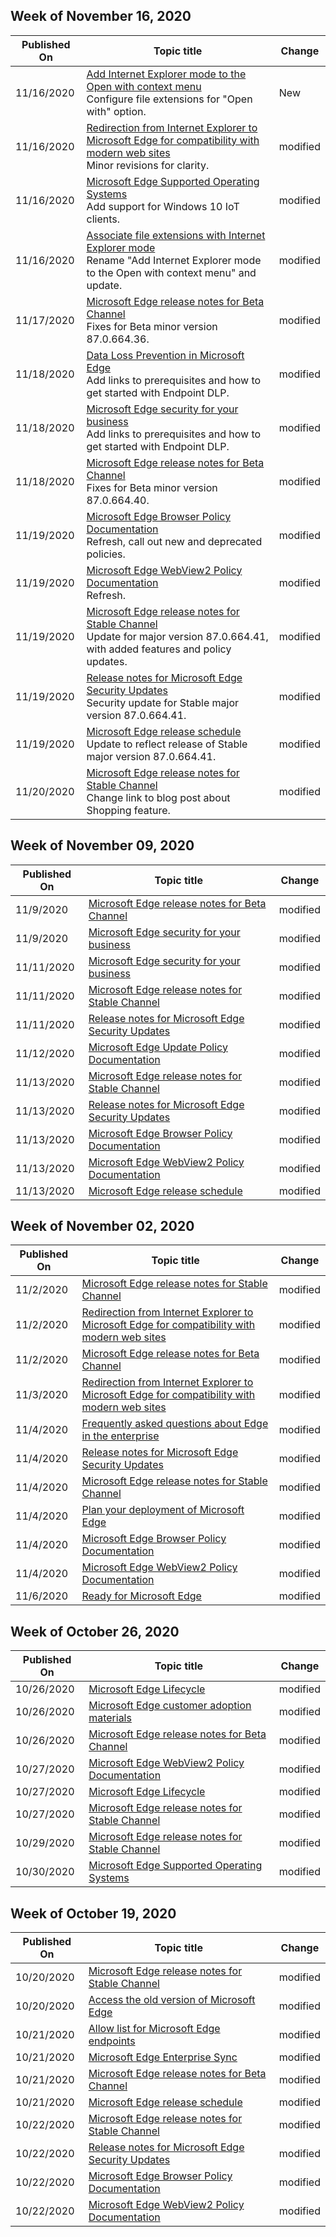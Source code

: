 <!-- This file is generated automatically each week. Changes made to this file will be overwritten.-->

## Week of November 16, 2020

| Published On |Topic title | Change |
|------|------------|--------|
| 11/16/2020 | [Add Internet Explorer mode to the Open with context menu](/DeployEdge/edge-ie-mode-add-guidance-filetype-associations)<br>Configure file extensions for "Open with" option. | New |
| 11/16/2020 | [Redirection from Internet Explorer to Microsoft Edge for compatibility with modern web sites](/DeployEdge/edge-learnmore-neededge)<br>Minor revisions for clarity. | modified |
| 11/16/2020 | [Microsoft Edge Supported Operating Systems](/DeployEdge/microsoft-edge-supported-operating-systems) <br>Add support for Windows 10 IoT clients.| modified |
| 11/16/2020 | [Associate file extensions with Internet Explorer mode](/DeployEdge/edge-ie-mode-add-guidance-filetype-associations)<br>Rename "Add Internet Explorer mode to the Open with context menu" and update. | modified |
| 11/17/2020 | [Microsoft Edge release notes for Beta Channel](/DeployEdge/microsoft-edge-relnote-beta-channel)<br>Fixes for Beta minor version 87.0.664.36.| modified |
| 11/18/2020 | [Data Loss Prevention in Microsoft Edge](/DeployEdge/microsoft-edge-security-dlp)<br>Add links to prerequisites and how to get started with Endpoint DLP. | modified |
| 11/18/2020 | [Microsoft Edge security for your business](/DeployEdge/ms-edge-security-for-business)<br>Add links to prerequisites and how to get started with Endpoint DLP. | modified |
| 11/18/2020 | [Microsoft Edge release notes for Beta Channel](/DeployEdge/microsoft-edge-relnote-beta-channel)<br>Fixes for Beta minor version 87.0.664.40.  | modified |
| 11/19/2020 | [Microsoft Edge Browser Policy Documentation](/DeployEdge/microsoft-edge-policies)<br>Refresh, call out new and deprecated policies. | modified |
| 11/19/2020 | [Microsoft Edge WebView2 Policy Documentation](/DeployEdge/microsoft-edge-webview-policies)<br>Refresh. | modified |
| 11/19/2020 | [Microsoft Edge release notes for Stable Channel](/DeployEdge/microsoft-edge-relnote-stable-channel)<br>Update for major version 87.0.664.41, with added features and policy updates. | modified |
| 11/19/2020 | [Release notes for Microsoft Edge Security Updates](/DeployEdge/microsoft-edge-relnotes-security)<br>Security update for Stable major version 87.0.664.41. | modified |
| 11/19/2020 | [Microsoft Edge release schedule](/DeployEdge/microsoft-edge-release-schedule)<br>Update to reflect release of Stable major version 87.0.664.41. | modified |
| 11/20/2020 | [Microsoft Edge release notes for Stable Channel](/DeployEdge/microsoft-edge-relnote-stable-channel)<br>Change link to blog post about Shopping feature.  | modified |


## Week of November 09, 2020


| Published On |Topic title | Change |
|------|------------|--------|
| 11/9/2020 | [Microsoft Edge release notes for Beta Channel](/DeployEdge/microsoft-edge-relnote-beta-channel) | modified |
| 11/9/2020 | [Microsoft Edge security for your business](/DeployEdge/ms-edge-security-for-business) | modified |
| 11/11/2020 | [Microsoft Edge security for your business](/DeployEdge/ms-edge-security-for-business) | modified |
| 11/11/2020 | [Microsoft Edge release notes for Stable Channel](/DeployEdge/microsoft-edge-relnote-stable-channel) | modified |
| 11/11/2020 | [Release notes for Microsoft Edge Security Updates](/DeployEdge/microsoft-edge-relnotes-security) | modified |
| 11/12/2020 | [Microsoft Edge Update Policy Documentation](/DeployEdge/microsoft-edge-update-policies) | modified |
| 11/13/2020 | [Microsoft Edge release notes for Stable Channel](/DeployEdge/microsoft-edge-relnote-stable-channel) | modified |
| 11/13/2020 | [Release notes for Microsoft Edge Security Updates](/DeployEdge/microsoft-edge-relnotes-security) | modified |
| 11/13/2020 | [Microsoft Edge Browser Policy Documentation](/DeployEdge/microsoft-edge-policies) | modified |
| 11/13/2020 | [Microsoft Edge WebView2 Policy Documentation](/DeployEdge/microsoft-edge-webview-policies) | modified |
| 11/13/2020 | [Microsoft Edge release schedule](/DeployEdge/microsoft-edge-release-schedule) | modified |


## Week of November 02, 2020


| Published On |Topic title | Change |
|------|------------|--------|
| 11/2/2020 | [Microsoft Edge release notes for Stable Channel](/DeployEdge/microsoft-edge-relnote-stable-channel) | modified |
| 11/2/2020 | [Redirection from Internet Explorer to Microsoft Edge for compatibility with modern web sites](/DeployEdge/edge-learnmore-neededge) | modified |
| 11/2/2020 | [Microsoft Edge release notes for Beta Channel](/DeployEdge/microsoft-edge-relnote-beta-channel) | modified |
| 11/3/2020 | [Redirection from Internet Explorer to Microsoft Edge for compatibility with modern web sites](/DeployEdge/edge-learnmore-neededge) | modified |
| 11/4/2020 | [Frequently asked questions about Edge in the enterprise](/DeployEdge/faqs-edge-in-the-enterprise) | modified |
| 11/4/2020 | [Release notes for Microsoft Edge Security Updates](/DeployEdge/microsoft-edge-relnotes-security) | modified |
| 11/4/2020 | [Microsoft Edge release notes for Stable Channel](/DeployEdge/microsoft-edge-relnote-stable-channel) | modified |
| 11/4/2020 | [Plan your deployment of Microsoft Edge](/DeployEdge/deploy-edge-plan-deployment) | modified |
| 11/4/2020 | [Microsoft Edge Browser Policy Documentation](/DeployEdge/microsoft-edge-policies) | modified |
| 11/4/2020 | [Microsoft Edge WebView2 Policy Documentation](/DeployEdge/microsoft-edge-webview-policies) | modified |
| 11/6/2020 | [Ready for Microsoft Edge](/DeployEdge/deploy-edge-ready-for-edge) | modified |


## Week of October 26, 2020


| Published On |Topic title | Change |
|------|------------|--------|
| 10/26/2020 | [Microsoft Edge Lifecycle](/DeployEdge/microsoft-edge-support-lifecycle) | modified |
| 10/26/2020 | [Microsoft Edge customer adoption materials](/DeployEdge/microsoft-edge-customer-adoption-kit) | modified |
| 10/26/2020 | [Microsoft Edge release notes for Beta Channel](/DeployEdge/microsoft-edge-relnote-beta-channel) | modified |
| 10/27/2020 | [Microsoft Edge WebView2 Policy Documentation](/DeployEdge/microsoft-edge-webview-policies) | modified |
| 10/27/2020 | [Microsoft Edge Lifecycle](/DeployEdge/microsoft-edge-support-lifecycle) | modified |
| 10/27/2020 | [Microsoft Edge release notes for Stable Channel](/DeployEdge/microsoft-edge-relnote-stable-channel) | modified |
| 10/29/2020 | [Microsoft Edge release notes for Stable Channel](/DeployEdge/microsoft-edge-relnote-stable-channel) | modified |
| 10/30/2020 | [Microsoft Edge Supported Operating Systems](/DeployEdge/microsoft-edge-supported-operating-systems) | modified |


## Week of October 19, 2020


| Published On |Topic title | Change |
|------|------------|--------|
| 10/20/2020 | [Microsoft Edge release notes for Stable Channel](/DeployEdge/microsoft-edge-relnote-stable-channel) | modified |
| 10/20/2020 | [Access the old version of Microsoft Edge](/DeployEdge/microsoft-edge-sysupdate-access-old-edge) | modified |
| 10/21/2020 | [Allow list for Microsoft Edge endpoints](/DeployEdge/microsoft-edge-security-endpoints) | modified |
| 10/21/2020 | [Microsoft Edge Enterprise Sync](/DeployEdge/microsoft-edge-enterprise-sync) | modified |
| 10/21/2020 | [Microsoft Edge release notes for Beta Channel](/DeployEdge/microsoft-edge-relnote-beta-channel) | modified |
| 10/21/2020 | [Microsoft Edge release schedule](/DeployEdge/microsoft-edge-release-schedule) | modified |
| 10/22/2020 | [Microsoft Edge release notes for Stable Channel](/DeployEdge/microsoft-edge-relnote-stable-channel) | modified |
| 10/22/2020 | [Release notes for Microsoft Edge Security Updates](/DeployEdge/microsoft-edge-relnotes-security) | modified |
| 10/22/2020 | [Microsoft Edge Browser Policy Documentation](/DeployEdge/microsoft-edge-policies) | modified |
| 10/22/2020 | [Microsoft Edge WebView2 Policy Documentation](/DeployEdge/microsoft-edge-webview-policies) | modified |
